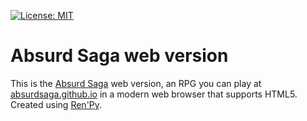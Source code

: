 [![License: MIT](https://img.shields.io/badge/License-MIT-yellow.svg)](https://opensource.org/licenses/MIT)
# Absurd Saga web version
This is the [Absurd Saga](https://github.com/absurdsaga/absurdsaga) web version, an RPG you can play at [absurdsaga.github.io](https://absurdsaga.github.io/) in a modern web browser that supports HTML5. Created using [Ren'Py](https://www.renpy.org/).
